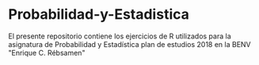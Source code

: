 # Probabilidad-y-Estadistica
El presente repositorio contiene los ejercicios de R utilizados para la asignatura de Probabilidad y Estadística plan de estudios 2018 en la BENV "Enrique C. Rébsamen" 
